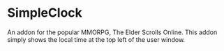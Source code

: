 # SimpleClock

An addon for the popular MMORPG, The Elder Scrolls Online. This addon simply shows the local time at the top left of the user window.
